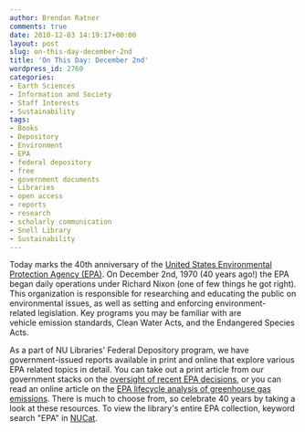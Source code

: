 ```yaml
---
author: Brendan Ratner
comments: true
date: 2010-12-03 14:19:17+00:00
layout: post
slug: on-this-day-december-2nd
title: 'On This Day: December 2nd'
wordpress_id: 2760
categories:
- Earth Sciences
- Information and Society
- Staff Interests
- Sustainability
tags:
- Books
- Depository
- Environment
- EPA
- federal depository
- free
- government documents
- Libraries
- open access
- reports
- research
- scholarly communication
- Snell Library
- Sustainability
---
```


Today marks the 40th anniversary of the [United States Environmental Protection Agency (EPA)](http://www.epa.gov/40th/). On December 2nd, 1970 (40 years ago!) the EPA began daily operations under Richard Nixon (one of few things he got right). This organization is responsible for researching and educating the public on environmental issues, as well as setting and enforcing environment-related legislation. Key programs you may be familiar with are vehicle emission standards, Clean Water Acts, and the Endangered Species Acts.

As a part of NU Libraries' Federal Depository program, we have government-issued reports available in print and online that explore various EPA related topics in detail. You can take out a print article from our government stacks on the [oversight of recent EPA decisions](http://nucat.lib.neu.edu/search~S13?/Xepa&SORT=D/Xepa&SORT=D&SUBKEY=epa/1%2C777%2C777%2CE/frameset&FF=Xepa&SORT=D&1%2C1%2C), or you can read an online article on the [EPA lifecycle analysis of greenhouse gas emissions](http://nucat.lib.neu.edu:80/record=b2356811~S13). There is much to choose from, so celebrate 40 years by taking a look at these resources. To view the library's entire EPA collection, keyword search "EPA" in [NUCat](http://nucat.lib.neu.edu).
